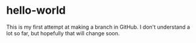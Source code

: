 # hello-world
This is my first attempt at making a branch in GitHub. I don't understand a lot so far,
but hopefully that will change soon.

